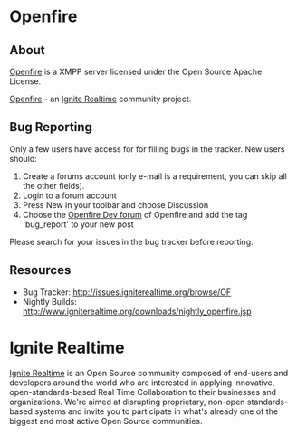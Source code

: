 Openfire
========

About
-----

[Openfire] is a XMPP server licensed under the Open Source Apache License.


[Openfire] - an [Ignite Realtime] community project.

Bug Reporting
-------------

Only a few users have access for for filling bugs in the tracker. New
users should:

1. Create a forums account (only e-mail is a requirement, you can skip all the other fields).
2. Login to a forum account
3. Press New in your toolbar and choose Discussion
4. Choose the [Openfire Dev forum](http://community.igniterealtime.org/community/developers/openfire) of Openfire and add the tag 'bug_report' to your new post

Please search for your issues in the bug tracker before reporting.

Resources
---------

- Bug Tracker: http://issues.igniterealtime.org/browse/OF
- Nightly Builds: http://www.igniterealtime.org/downloads/nightly_openfire.jsp

Ignite Realtime
===============

[Ignite Realtime] is an Open Source community composed of end-users and developers around the world who 
are interested in applying innovative, open-standards-based Real Time Collaboration to their businesses and organizations. 
We're aimed at disrupting proprietary, non-open standards-based systems and invite you to participate in what's already one 
of the biggest and most active Open Source communities.

[Openfire]: http://www.igniterealtime.org/projects/openfire/index.jsp
[Ignite Realtime]: http://www.igniterealtime.org
[XMPP (Jabber)]: http://xmpp.org/